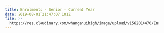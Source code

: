 ```yaml
---
title: Enrolments - Senior - Current Year
date: 2019-08-01T21:47:07.101Z
file: >-
  https://res.cloudinary.com/whanganuihigh/image/upload/v1562014470/Enrolment%20Applications/2019_Year_11_12_13_Enrolment_Application_Form_-_Whanganui_High_School.pdf
---
```


